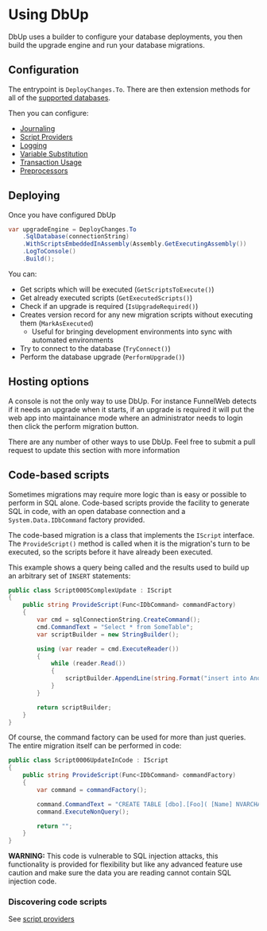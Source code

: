 # Using DbUp
DbUp uses a builder to configure your database deployments, you then build the upgrade engine and run your database migrations.

## Configuration
The entrypoint is `DeployChanges.To`. There are then extension methods for all of the [supported databases](./supported-databases.md).

Then you can configure:

* [Journaling](./more-info/journaling.md)
* [Script Providers](./more-info/script-providers.md)
* [Logging](./more-info/logging.md)
* [Variable Substitution](./more-info/variable-substitution.md)
* [Transaction Usage](./more-info/transactions.md)
* [Preprocessors](./more-info/preprocessors.md)

## Deploying
Once you have configured DbUp

``` csharp
var upgradeEngine = DeployChanges.To
    .SqlDatabase(connectionString)
    .WithScriptsEmbeddedInAssembly(Assembly.GetExecutingAssembly())
    .LogToConsole()
    .Build();
```

You can:

* Get scripts which will be executed (`GetScriptsToExecute()`)
* Get already executed scripts (`GetExecutedScripts()`)
* Check if an upgrade is required (`IsUpgradeRequired()`)
* Creates version record for any new migration scripts without executing them (`MarkAsExecuted`)
  * Useful for bringing development environments into sync with automated environments
* Try to connect to the database (`TryConnect()`)
* Perform the database upgrade (`PerformUpgrade()`)

## Hosting options
A console is not the only way to use DbUp. For instance FunnelWeb detects if it needs an upgrade when it starts, if an upgrade is required it will put the web app into maintainance mode where an administrator needs to login then click the perform migration button.

There are any number of other ways to use DbUp. Feel free to submit a pull request to update this section with more information

## Code-based scripts
Sometimes migrations may require more logic than is easy or possible to perform in SQL alone. Code-based scripts provide the facility to generate SQL in code, with an open database connection and a `System.Data.IDbCommand` factory provided.

The code-based migration is a class that implements the `IScript` interface. The `ProvideScript()` method is called when it is the migration's turn to be executed, so the scripts before it have already been executed.

This example shows a query being called and the results used to build up an arbitrary set of `INSERT` statements:

``` csharp
public class Script0005ComplexUpdate : IScript
{
    public string ProvideScript(Func<IDbCommand> commandFactory)
    {
        var cmd = sqlConnectionString.CreateCommand();
        cmd.CommandText = "Select * from SomeTable";
        var scriptBuilder = new StringBuilder();

        using (var reader = cmd.ExecuteReader())
        {
            while (reader.Read())
            {
                scriptBuilder.AppendLine(string.Format("insert into AnotherTable values ({0})", reader.GetString(0)));
            }
        }

        return scriptBuilder;
    }
}
```

Of course, the command factory can be used for more than just queries. The entire migration itself can be performed in code:

``` csharp
public class Script0006UpdateInCode : IScript
{
    public string ProvideScript(Func<IDbCommand> commandFactory)
    {
        var command = commandFactory();

        command.CommandText = "CREATE TABLE [dbo].[Foo]( [Name] NVARCHAR(MAX) NOT NULL )";
        command.ExecuteNonQuery();

        return "";
    }
}
```

**WARNING:** This code is vulnerable to SQL injection attacks, this functionality is provided for flexibility but like any advanced feature use caution and make sure the data you are reading cannot contain SQL injection code.

### Discovering code scripts
See [script providers](./more-info/script-providers.md)
